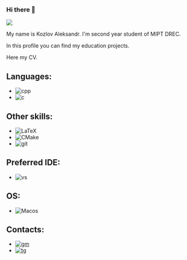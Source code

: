 ### Hi there 👋

![](https://komarev.com/ghpvc/?username=milkicow)

My name is Kozlov Aleksandr. I'm second year student of MIPT DREC.

In this profile you can find my education projects.

Here my CV.

## Languages:

 * ![cpp](https://img.shields.io/badge/C%2B%2B-00599C?style=for-the-badge&logo=c%2B%2B&logoColor=white) 
 * ![c](https://img.shields.io/badge/C-00599C?style=for-the-badge&logo=c&logoColor=white)

## Other skills:
  
  * ![LaTeX](https://img.shields.io/badge/latex%20-%23008080.svg?&style=for-the-badge&logo=latex&logoColor=white)
  * ![CMake](https://img.shields.io/badge/CMake%20-%23008FBA.svg?&style=for-the-badge&logo=cmake&logoColor=white)
  * ![git](https://img.shields.io/badge/Git-F05032?style=for-the-badge&logo=git&logoColor=white)

## Preferred IDE: 

 * ![vs](https://img.shields.io/badge/Visual%20Studio%20Code-0078d7.svg?&style=for-the-badge&logo=visual-studio-code&logoColor=white)

## OS:

  * ![Macos](https://img.shields.io/badge/mac%20os-000000?style=for-the-badge&logo=apple&logoColor=white)

## Contacts:


  * [![gm](https://img.shields.io/badge/Gmail-D14836?style=for-the-badge&logo=gmail&logoColor=white)](mailto:kozlov.aleksandr@phystech.edu)
  * [![tg](https://img.shields.io/badge/Telegram-2CA5E0?style=for-the-badge&logo=telegram&logoColor=white)](https://t.me/kalexander_s)
